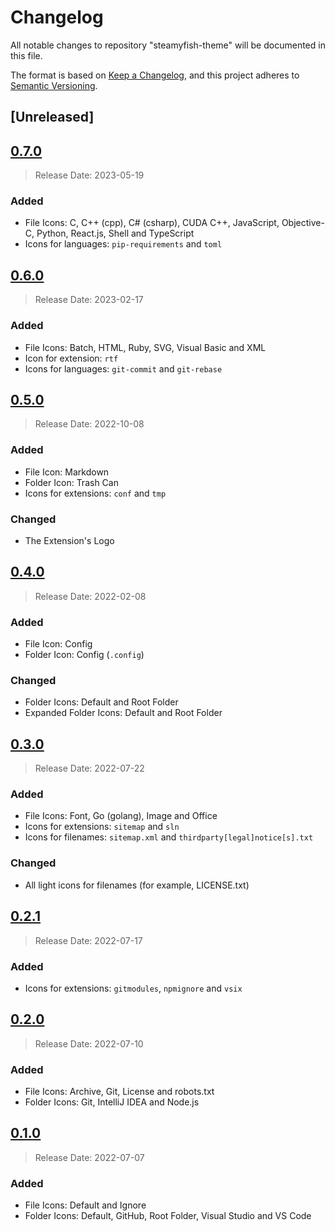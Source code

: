 # Changelog

All notable changes to repository "steamyfish-theme" will be documented in this file.

The format is based on [Keep a Changelog](https://keepachangelog.com/en/1.0.0/),
and this project adheres to [Semantic Versioning](https://semver.org/spec/v2.0.0.html).

## [Unreleased]
<!--
### Added
### Changed
### Deprecated
### Removed
### Fixed
### Security
-->
## [0.7.0](https://github.com/VitalikLevin/steamyfish-theme/releases/tag/v0.7.0)
> Release Date: 2023-05-19
### Added
- File Icons: C, C++ (cpp), C# (csharp), CUDA C++, JavaScript, Objective-C, Python, React.js, Shell and TypeScript
- Icons for languages: `pip-requirements` and `toml`

## [0.6.0](https://github.com/VitalikLevin/steamyfish-theme/releases/tag/v0.6.0)
> Release Date: 2023-02-17
### Added
- File Icons: Batch, HTML, Ruby, SVG, Visual Basic and XML
- Icon for extension: `rtf`
- Icons for languages: `git-commit` and `git-rebase`

## [0.5.0](https://github.com/VitalikLevin/steamyfish-theme/releases/tag/v0.5.0)
> Release Date: 2022-10-08
### Added
- File Icon: Markdown
- Folder Icon: Trash Can
- Icons for extensions: `conf` and `tmp`

### Changed
- The Extension's Logo

## [0.4.0](https://github.com/VitalikLevin/steamyfish-theme/releases/tag/v0.4.0)
> Release Date: 2022-02-08
### Added
- File Icon: Config
- Folder Icon: Config (`.config`)

### Changed
- Folder Icons: Default and Root Folder
- Expanded Folder Icons: Default and Root Folder

## [0.3.0](https://github.com/VitalikLevin/steamyfish-theme/releases/tag/v0.3.0)
> Release Date: 2022-07-22
### Added
- File Icons: Font, Go (golang), Image and Office
- Icons for extensions: `sitemap` and `sln`
- Icons for filenames: `sitemap.xml` and `thirdparty[legal]notice[s].txt`

### Changed
- All light icons for filenames (for example, LICENSE.txt)

## [0.2.1](https://github.com/VitalikLevin/steamyfish-theme/releases/tag/v0.2.1)
> Release Date: 2022-07-17
### Added
- Icons for extensions: `gitmodules`, `npmignore` and `vsix`

## [0.2.0](https://github.com/VitalikLevin/steamyfish-theme/releases/tag/v0.2.0)
> Release Date: 2022-07-10
### Added
- File Icons: Archive, Git, License and robots.txt
- Folder Icons: Git, IntelliJ IDEA and Node.js

## [0.1.0](https://github.com/VitalikLevin/steamyfish-theme/releases/tag/v0.1.0)
> Release Date: 2022-07-07
### Added
- File Icons: Default and Ignore
- Folder Icons: Default, GitHub, Root Folder, Visual Studio and VS Code